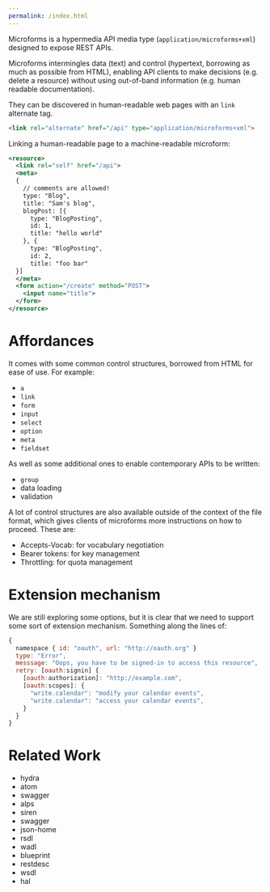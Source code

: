 ```yaml
---
permalink: /index.html
---
```


Microforms is a hypermedia API media type (```application/microforms+xml```) designed to expose REST APIs.

Microforms intermingles data (text) and control (hypertext, borrowing as much as possible from HTML), enabling API clients to make decisions (e.g. delete a resource) without using out-of-band information (e.g. human readable documentation).

They can be discovered in human-readable web pages with an ```link``` alternate tag.

```html
<link rel="alternate" href="/api" type="application/microforms+xml">
```

Linking a human-readable page to a machine-readable microform:

```xml
<resource>
  <link rel="self" href="/api">
  <meta>
  {
    // comments are allowed!
    type: "Blog",
    title: "Sam's blog",
    blogPost: [{
      type: "BlogPosting",
      id: 1,
      title: "hello world"
    }, {
      type: "BlogPosting",
      id: 2,
      title: "foo bar"
  }]
  </meta>
  <form action="/create" method="POST">
    <input name="title">
  </form>
</resource>
```

# Affordances

It comes with some common control structures, borrowed from HTML for ease of use. For example:

* ```a```
* ```link```
* ```form```
* ```input```
* ```select```
* ```option```
* ```meta```
* ```fieldset```

As well as some additional ones to enable contemporary APIs to be written:

* ```group```
* data loading
* validation

A lot of control structures are also available outside of the context of the file format, which gives clients of microforms more instructions on how to proceed. These are:

* Accepts-Vocab: for vocabulary negotiation
* Bearer tokens: for key management
* Throttling: for quota management

# Extension mechanism

We are still exploring some options, but it is clear that we need to support some sort of extension mechanism. Something along the lines of:

```javascript
{
  namespace { id: "oauth", url: "http://oauth.org" }
  type: "Error",
  messsage: "Oops, you have to be signed-in to access this resource",
  retry: [oauth:signin] {
    [oauth:authorization]: "http://example.com",
    [oauth:scopes]: {
      "write.calendar": "modify your calendar events",
      "write.calendar": "access your calendar events",
    }
  }
}
```

# Related Work

* hydra
* atom
* swagger
* alps
* siren
* swagger
* json-home
* rsdl
* wadl
* blueprint
* restdesc
* wsdl
* hal

